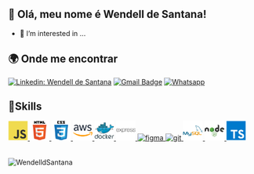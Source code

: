 ## 👋 Olá, meu nome é <strong> Wendell de Santana!</strong>
- 👀 I’m interested in ...

## 🌍 Onde me encontrar
[![Linkedin: Wendell de Santana](https://img.shields.io/badge/LinkedIn-0077B5?style=for-the-badge&logo=linkedin&logoColor=white&link=https://www.linkedin.com/in/wendellws)](https://www.linkedin.com/in/wendellws)
[![Gmail Badge](https://img.shields.io/badge/Gmail-D14836?style=for-the-badge&logo=gmail&logoColor=white&link=mailto:wendelldevsantana@gmail.com)](mailto:wendelldevsantana@gmail.com)
[![Whatsapp](https://img.shields.io/badge/Whatsapp-25D366?style=for-the-badge&logo=whatsapp&logoColor=white&link=https://wa.me/81995933556)](https://wa.me/81995933556)


## 🎯Skills

<p align="left"> <a href="https://developer.mozilla.org/en-US/docs/Web/JavaScript" target="_blank" rel="noreferrer"> <img src="https://raw.githubusercontent.com/devicons/devicon/master/icons/javascript/javascript-original.svg" alt="javascript" width="40" height="40"/> <a href="https://www.w3.org/html/" target="_blank" rel="noreferrer"> <img src="https://raw.githubusercontent.com/devicons/devicon/master/icons/html5/html5-original-wordmark.svg" alt="html5" width="40" height="40"/> </a> <a href="https://www.w3schools.com/css/" target="_blank" rel="noreferrer"> <img src="https://raw.githubusercontent.com/devicons/devicon/master/icons/css3/css3-original-wordmark.svg" alt="css3" width="40" height="40"/> </a> <a href="https://aws.amazon.com" target="_blank" rel="noreferrer"> <img src="https://raw.githubusercontent.com/devicons/devicon/master/icons/amazonwebservices/amazonwebservices-original-wordmark.svg" alt="aws" width="40" height="40"/> </a>  <a href="https://www.docker.com/" target="_blank" rel="noreferrer"> <img src="https://raw.githubusercontent.com/devicons/devicon/master/icons/docker/docker-original-wordmark.svg" alt="docker" width="40" height="40"/> </a> <a href="https://expressjs.com" target="_blank" rel="noreferrer"> <img src="https://raw.githubusercontent.com/devicons/devicon/master/icons/express/express-original-wordmark.svg" alt="express" width="40" height="40"/> </a>  <a href="https://www.figma.com/" target="_blank" rel="noreferrer"> <img src="https://www.vectorlogo.zone/logos/figma/figma-icon.svg" alt="figma" width="40" height="40"/> </a> <a href="https://git-scm.com/" target="_blank" rel="noreferrer"> <img src="https://www.vectorlogo.zone/logos/git-scm/git-scm-icon.svg" alt="git" width="40" height="40"/> </a> <a href="https://www.mysql.com/" target="_blank" rel="noreferrer"> <img src="https://raw.githubusercontent.com/devicons/devicon/master/icons/mysql/mysql-original-wordmark.svg" alt="mysql" width="40" height="40"/> </a> <a href="https://nodejs.org" target="_blank" rel="noreferrer"> <img src="https://raw.githubusercontent.com/devicons/devicon/master/icons/nodejs/nodejs-original-wordmark.svg" alt="nodejs" width="40" height="40"/> </a>  <a href="https://www.typescriptlang.org/" target="_blank" rel="noreferrer"> <img src="https://raw.githubusercontent.com/devicons/devicon/master/icons/typescript/typescript-original.svg" alt="typescript" width="40" height="40"/> </a> 

  <br>
  <br>

<p><img align="center" src="https://github-readme-stats.vercel.app/api/top-langs?username=WendelldSantana&show_icons=true&locale=en&layout=compact" alt="WendelldSantana" /></p>

